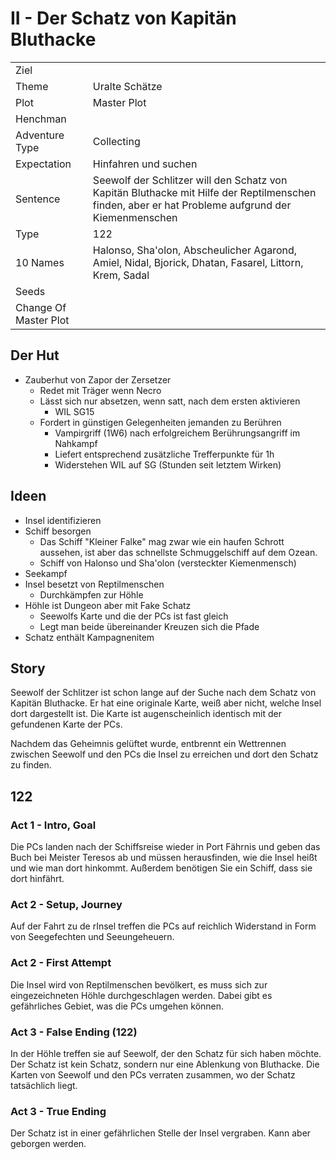 # II - Der Schatz von Kapitän Bluthacke


| | |
|---|---|
|Ziel| |
|Theme|Uralte Schätze|
|Plot|Master Plot|
|Henchman| |
|Adventure Type|Collecting|
|Expectation|Hinfahren und suchen|
|Sentence| Seewolf der Schlitzer will den Schatz von Kapitän Bluthacke mit Hilfe der Reptilmenschen finden, aber er hat Probleme aufgrund der Kiemenmenschen|
|Type|122| 
| 10 Names| Halonso, Sha'olon, Abscheulicher Agarond, Amiel, Nidal, Bjorick, Dhatan, Fasarel, Littorn, Krem, Sadal|
|Seeds| |
|Change Of Master Plot| |

## Der Hut
* Zauberhut von Zapor der Zersetzer
  * Redet mit Träger wenn Necro
  * Lässt sich nur absetzen, wenn satt, nach dem ersten aktivieren
    * WIL SG15 
  * Fordert in günstigen Gelegenheiten jemanden zu Berühren
    * Vampirgriff (1W6) nach erfolgreichem Berührungsangriff im Nahkampf
    * Liefert entsprechend zusätzliche Trefferpunkte für 1h
    * Widerstehen WIL auf SG (Stunden seit letztem Wirken)

## Ideen
   
* Insel identifizieren
* Schiff besorgen
  * Das Schiff "Kleiner Falke" mag zwar wie ein haufen Schrott aussehen,
  ist aber das schnellste Schmuggelschiff auf dem Ozean.
  * Schiff von Halonso und Sha'olon (versteckter Kiemenmensch)
* Seekampf
* Insel besetzt von Reptilmenschen
  * Durchkämpfen zur Höhle
* Höhle ist Dungeon aber mit Fake Schatz
  * Seewolfs Karte und die der PCs ist fast gleich
  * Legt man beide übereinander Kreuzen sich die Pfade
* Schatz enthält Kampagnenitem
  
## Story

Seewolf der Schlitzer ist schon lange auf der Suche nach dem Schatz von
Kapitän Bluthacke. Er hat eine originale Karte, weiß aber nicht, welche
Insel dort dargestellt ist. Die Karte ist augenscheinlich identisch mit
der gefundenen Karte der PCs. 

Nachdem das Geheimnis gelüftet wurde, entbrennt ein Wettrennen zwischen
Seewolf und den PCs die Insel zu erreichen und dort den Schatz zu finden.

## 122
### Act 1 - Intro, Goal
Die PCs landen nach der Schiffsreise wieder in Port Fährnis und geben das
Buch bei Meister Teresos ab und müssen herausfinden, wie die Insel heißt und
wie man dort hinkommt. Außerdem benötigen Sie ein Schiff, dass sie dort
hinfährt. 

### Act 2 - Setup, Journey
Auf der Fahrt zu de rInsel treffen die PCs auf reichlich Widerstand in Form
von Seegefechten und Seeungeheuern.

### Act 2 - First Attempt
Die Insel wird von Reptilmenschen bevölkert, es muss sich zur eingezeichneten
Höhle durchgeschlagen werden. Dabei gibt es gefährliches Gebiet, was die PCs
umgehen können.

### Act 3 - False Ending (122)
In der Höhle treffen sie auf Seewolf, der den Schatz für sich haben möchte.
Der Schatz ist kein Schatz, sondern nur eine Ablenkung von Bluthacke.
Die Karten von Seewolf und den PCs verraten zusammen, wo der Schatz tatsächlich
liegt.

### Act 3 - True Ending
Der Schatz ist in einer gefährlichen Stelle der Insel vergraben. Kann aber
geborgen werden.
